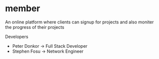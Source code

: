 # member
An online platform where clients can signup for projects and also moniter the progress of their projects

Developers

- Peter Donkor -> Full Stack Developer
- Stephen Fosu -> Network Engineer
